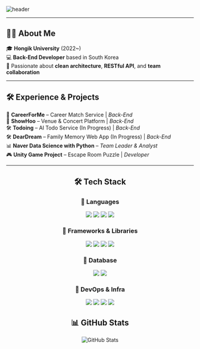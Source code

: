 <!--Header-->
![header](https://capsule-render.vercel.app/api?type=waving&color=gradient&customColorList=00F0FF,66FFCC,00BFFF,3399FF,E0FFFF&height=300&text=I'm%20Hyesuhan&fontColor=ffffff&fontSize=50&fontAlign=50&fontAlignY=50)

---

## 🙋‍♀️ About Me

🎓 **Hongik University** (2022~)  
💻 **Back-End Developer** based in South Korea  
🧠 Passionate about **clean architecture**, **RESTful API**, and **team collaboration**

---
## 🛠️ Experience & Projects
🎨 **CareerForMe** – Career Match Service | *Back-End*  
🎨 **ShowHoo** – Venue & Concert Platform | *Back-End*  
🛠️ **Todoing** – AI Todo Service (In Progress) | *Back-End*  
🛠️ **DearDream** – Family Memory Web App (In Progress) | *Back-End*  
📊 **Naver Data Science with Python** – *Team Leader & Analyst*  
🎮 **Unity Game Project** – Escape Room Puzzle | *Developer*

---

<h2 align="center">🛠 Tech Stack</h2>

<h3 align="center">📌 Languages</h3>
<p align="center">
  <img src="https://img.shields.io/badge/Spring-6DB33F?style=flat-square&logo=Spring&logoColor=white"/>
  <img src="https://img.shields.io/badge/C%2B%2B-00599C?style=flat-square&logo=c%2B%2B&logoColor=white"/>
  <img src="https://img.shields.io/badge/C%23-239120?style=flat-square&logo=c-sharp&logoColor=white"/>
  <img src="https://img.shields.io/badge/Python-3776AB?style=flat-square&logo=Python&logoColor=white"/>
</p>

<h3 align="center">📌 Frameworks & Libraries</h3>
<p align="center">
  <img src="https://img.shields.io/badge/Spring Boot-6DB33F?style=flat-square&logo=springboot&logoColor=white"/>
  <img src="https://img.shields.io/badge/springsecurity-6DB33F?style=flat-square&logo=springsecurity&logoColor=white"/>
  <img src="https://img.shields.io/badge/scikitlearn-F7931E?style=flat-square&logo=scikitlearn&logoColor=white"/>
  <img src="https://img.shields.io/badge/Unity-FFFFFF?style=flat-square&logo=unity&logoColor=white"/>
</p>

<h3 align="center">📌 Database</h3>
<p align="center">
  <img src="https://img.shields.io/badge/MySQL-4479A1?style=flat-square&logo=MySQL&logoColor=white"/>
  <img src="https://img.shields.io/badge/redis-FF4438?style=flat-square&logo=redis&logoColor=white"/>
</p>

<h3 align="center">📌 DevOps & Infra</h3>
<p align="center">
  <img src="https://img.shields.io/badge/Amazon%20AWS-232F3E?style=flat-square&logo=amazonaws&logoColor=white"/>
  <img src="https://img.shields.io/badge/docker-2496ED?style=flat-square&logo=docker&logoColor=white"/>
  <img src="https://img.shields.io/badge/nginx-009639?style=flat-square&logo=nginx&logoColor=white"/>
  <img src="https://img.shields.io/badge/githubactions-2088FF?style=flat-square&logo=githubactions&logoColor=white"/>
</p>

<h2 align="center">📊 GitHub Stats</h2>

<p align="center">
  <img src="https://github-readme-stats.vercel.app/api?username=hyesuhan&show_icons=true&theme=default" alt="GitHub Stats" />
</p>